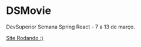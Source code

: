 # DSMovie

DevSuperior Semana Spring React - 7 a 13 de março.

[Site Rodando :)](https://lh-dsmovie.netlify.app/)
